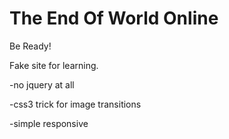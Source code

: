 The End Of World Online 
================

Be Ready!

Fake site for learning.

-no jquery at all

-css3 trick for image transitions

-simple responsive
